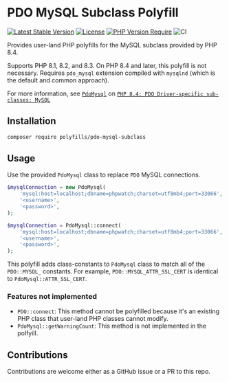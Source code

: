 # PDO MySQL Subclass Polyfill

[![Latest Stable Version](https://poser.pugx.org/polyfills/pdo-mysql-subclass/v)](https://packagist.org/packages/polyfills/pdo-mysql-subclass) [![License](https://poser.pugx.org/polyfills/pdo-mysql-subclass/license)](https://packagist.org/packages/polyfills/pdo-mysql-subclass) [![PHP Version Require](https://poser.pugx.org/polyfills/pdo-mysql-subclass/require/php)](https://packagist.org/packages/polyfills/pdo-mysql-subclass) ![CI](https://github.com/PHP-Polyfills/PDO-MySQL-Subclass/actions/workflows/ci.yml/badge.svg)

Provides user-land PHP polyfills for the MySQL subclass provided by PHP 8.4.

Supports PHP 8.1, 8.2, and 8.3. On PHP 8.4 and later, this polyfill is not necessary. Requires `pdo_mysql` extension compiled with `mysqlnd` (which is the default and common approach).

For more information, see [`PdoMysql`](https://php.watch/versions/8.4/pdo-driver-subclasses#PdoMysql) on [`PHP 8.4: PDO Driver-specific sub-classes: MySQL`](https://php.watch/versions/8.4/pdo-driver-subclasses)

## Installation

```bash
composer require polyfills/pdo-mysql-subclass
```

## Usage

Use the provided `PdoMysql` class to replace `PDO` MySQL connections.

```php
$mysqlConnection = new PdoMysql(
    'mysql:host=localhost;dbname=phpwatch;charset=utf8mb4;port=33066',
    '<username>',
    '<password>',
);
```

```php
$mysqlConnection = PdoMysql::connect(
    'mysql:host=localhost;dbname=phpwatch;charset=utf8mb4;port=33066',
    '<username>',
    '<password>',
);
```

This polyfill adds class-constants to `PdoMysql` class to match all of the `PDO::MYSQL_` constants. For example, `PDO::MYSQL_ATTR_SSL_CERT` is identical to `PdoMysql::ATTR_SSL_CERT`.

### Features not implemented

 - `PDO::connect`: This method cannot be polyfilled because it's an existing PHP class that user-land PHP classes cannot modify.
 - `PdoMysql::getWarningCount`: This method is not implemented in the polfyill.

## Contributions

Contributions are welcome either as a GitHub issue or a PR to this repo.

